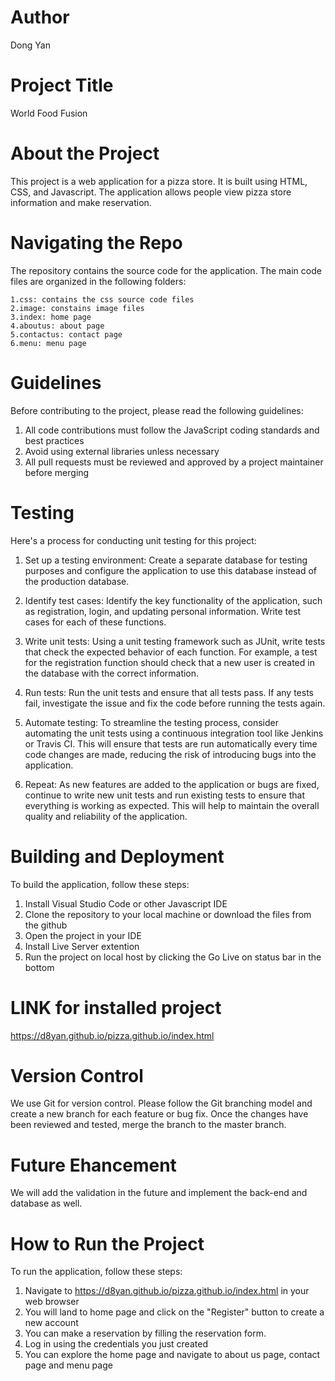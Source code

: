 # Author

Dong Yan 

# Project Title

World Food Fusion 


# About the Project

This project is a web application for a pizza store. It is built using HTML, CSS, and Javascript. The application allows people view pizza store information and make reservation.


# Navigating the Repo

The repository contains the source code for the application. 
The main code files are organized in the following folders:

    1.css: contains the css source code files
    2.image: constains image files
    3.index: home page
    4.aboutus: about page
    5.contactus: contact page
    6.menu: menu page


# Guidelines

Before contributing to the project, please read the following guidelines:

  1. All code contributions must follow the JavaScript coding standards and best practices
  2. Avoid using external libraries unless necessary
  3. All pull requests must be reviewed and approved by a project maintainer before merging


# Testing

Here's a process for conducting unit testing for this project:

  1. Set up a testing environment: Create a separate database for testing purposes and configure the application to use this database instead of the production database.

  2. Identify test cases: Identify the key functionality of the application, such as registration, login, and updating personal information. Write test cases for each of these functions.

  3. Write unit tests: Using a unit testing framework such as JUnit, write tests that check the expected behavior of each function. For example, a test for the registration function should check that a new user is created in the database with the correct information.

  4. Run tests: Run the unit tests and ensure that all tests pass. If any tests fail, investigate the issue and fix the code before running the tests again.

  5. Automate testing: To streamline the testing process, consider automating the unit tests using a continuous integration tool like Jenkins or Travis CI. This will ensure that tests are run automatically every time code changes are made, reducing the risk of introducing bugs into the application.

  6. Repeat: As new features are added to the application or bugs are fixed, continue to write new unit tests and run existing tests to ensure that everything is working as expected. This will help to maintain the overall quality and reliability of the application.
   

# Building and Deployment

To build the application, follow these steps:

1. Install Visual Studio Code or other Javascript IDE
2. Clone the repository to your local machine or download the files from the github
3. Open the project in your IDE
4. Install Live Server extention
4. Run the project on local host by clicking the Go Live on status bar in the bottom

# LINK for installed project
https://d8yan.github.io/pizza.github.io/index.html

# Version Control

We use Git for version control. Please follow the Git branching model and create a new branch for each feature or bug fix. Once the changes have been reviewed and tested, merge the branch to the master branch.

# Future Ehancement

We will add the validation in the future and implement the back-end and database as well.

# How to Run the Project
To run the application, follow these steps:

1. Navigate to https://d8yan.github.io/pizza.github.io/index.html in your web browser
2. You will land to home page and click on the "Register" button to create a new account
3. You can make a reservation by filling the reservation form.
4. Log in using the credentials you just created
5. You can explore the home page and navigate to about us page, contact page and menu page
